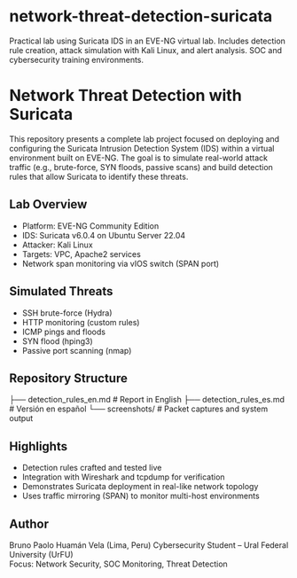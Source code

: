 # network-threat-detection-suricata
Practical lab using Suricata IDS in an EVE-NG virtual lab. Includes detection rule creation, attack simulation with Kali Linux, and alert analysis. SOC and cybersecurity training environments.

# Network Threat Detection with Suricata

This repository presents a complete lab project focused on deploying and configuring the Suricata Intrusion Detection System (IDS) within a virtual environment built on EVE-NG. The goal is to simulate real-world attack traffic (e.g., brute-force, SYN floods, passive scans) and build detection rules that allow Suricata to identify these threats.

## Lab Overview

- Platform: EVE-NG Community Edition
- IDS: Suricata v6.0.4 on Ubuntu Server 22.04
- Attacker: Kali Linux
- Targets: VPC, Apache2 services
- Network span monitoring via vIOS switch (SPAN port)

## Simulated Threats

- SSH brute-force (Hydra)
- HTTP monitoring (custom rules)
- ICMP pings and floods
- SYN flood (hping3)
- Passive port scanning (nmap)

## Repository Structure
├── detection_rules_en.md       # Report in English
├── detection_rules_es.md       # Versión en español
└── screenshots/                # Packet captures and system output

## Highlights

- Detection rules crafted and tested live
- Integration with Wireshark and tcpdump for verification
- Demonstrates Suricata deployment in real-like network topology
- Uses traffic mirroring (SPAN) to monitor multi-host environments

## Author

Bruno Paolo Huamán Vela  (Lima, Peru)
Cybersecurity Student – Ural Federal University (UrFU)  
Focus: Network Security, SOC Monitoring, Threat Detection  
